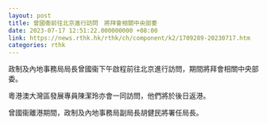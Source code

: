 ```yaml
---
layout: post
title: 曾國衞前往北京進行訪問　將拜會相關中央部委
date: 2023-07-17 12:51:22.000000000 +08:00
link: https://news.rthk.hk/rthk/ch/component/k2/1709289-20230717.htm
categories: rthk
---
```


政制及內地事務局局長曾國衞下午啟程前往北京進行訪問，期間將拜會相關中央部委。

粵港澳大灣區發展專員陳潔玲亦會一同訪問，他們將於後日返港。

曾國衞離港期間，政制及內地事務局副局長胡健民將署任局長。
